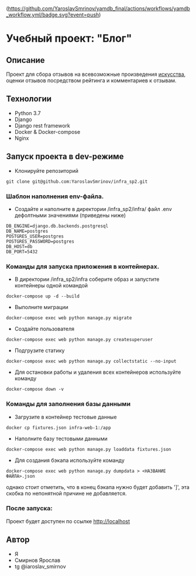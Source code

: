 (https://github.com/YaroslavSmrinov/yamdb_final/actions/workflows/yamdb_workflow.yml/badge.svg?event=push)
# Учебный проект: "Блог"
## Описание
Проект для сбора отзывов на всевозможные произведения [искусства](https://ru.wikipedia.org/wiki/%D0%98%D1%81%D0%BA%D1%83%D1%81%D1%81%D1%82%D0%B2%D0%BE), оценки отзывов посредством рейтинга и комментариев к отзывам.

## Технологии
- Python 3.7
- Django 
- Django rest framework
- Docker & Docker-compose
- Nginx
## Запуск проекта в dev-режиме
- Клонируйте репозиторий
```
git clone git@github.com:YaroslavSmrinov/infra_sp2.git
```
### Шаблон наполнения env-файла.
- Создайте и наполните в директории /infra_sp2/infra/ файл .env дефолтными значениями (приведены ниже)
```
DB_ENGINE=django.db.backends.postgresql
DB_NAME=postgres
POSTGRES_USER=postgres
POSTGRES_PASSWORD=postgres
DB_HOST=db
DB_PORT=5432
```
### Команды для запуска приложения в контейнерах.
- В директории /infra_sp2/infra соберите образ и запустите контейнеры одной командой
```
docker-compose up -d --build
```
- Выполните миграции
```
docker-compose exec web python manage.py migrate
```
- Создайте пользователя 
```
docker-compose exec web python manage.py createsuperuser
```
- Подгрузите статику
```
docker-compose exec web python manage.py collectstatic --no-input
```
- Для остановки работы и удаления всех контейнеров используйте команду
```
docker-compose down -v
```
### Команды для заполнения базы данными
- Загрузите в контейнер тестовые данные
```
docker cp fixtures.json infra-web-1:/app 
```
- Наполните базу тестовыми данными
```
docker-compose exec web python manage.py loaddata fixtures.json
```
- Для создания бэкапа используйте команду 
```
docker-compose exec web python manage.py dumpdata > <НАЗВАНИЕ ФАЙЛА>.json 
```
однако стоит отметить, что в конец бэкапа нужно будет добавить ']', эта скобка по непонятной причине не добавляется.

### После запуска:
Проект будет доступен по ссылке [http://localhost](http://localhost)
## Автор
- Я
- Смирнов Ярослав
- tg @iaroslav_smirnov